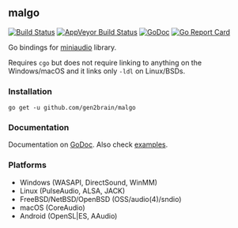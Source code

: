 ## malgo
[![Build Status](https://github.com/gen2brain/malgo/actions/workflows/build.yml/badge.svg)](https://github.com/gen2brain/malgo/actions)
[![AppVeyor Build Status](https://ci.appveyor.com/api/projects/status/eofqkk271yjd3s3g?svg=true)](https://ci.appveyor.com/project/gen2brain/malgo)
[![GoDoc](https://godoc.org/github.com/gen2brain/malgo?status.svg)](https://godoc.org/github.com/gen2brain/malgo) 
[![Go Report Card](https://goreportcard.com/badge/github.com/gen2brain/malgo?branch=master)](https://goreportcard.com/report/github.com/gen2brain/malgo) 
<!--[![Go Cover](http://gocover.io/_badge/github.com/gen2brain/malgo)](http://gocover.io/github.com/gen2brain/malgo)-->

Go bindings for [miniaudio](https://github.com/dr-soft/miniaudio) library.

Requires `cgo` but does not require linking to anything on the Windows/macOS and it links only `-ldl` on Linux/BSDs.

### Installation

    go get -u github.com/gen2brain/malgo

### Documentation

Documentation on [GoDoc](https://godoc.org/github.com/gen2brain/malgo). Also check [examples](https://github.com/gen2brain/malgo/tree/master/_examples).

### Platforms

* Windows (WASAPI, DirectSound, WinMM)
* Linux (PulseAudio, ALSA, JACK)
* FreeBSD/NetBSD/OpenBSD (OSS/audio(4)/sndio)
* macOS (CoreAudio)
* Android (OpenSL|ES, AAudio)
